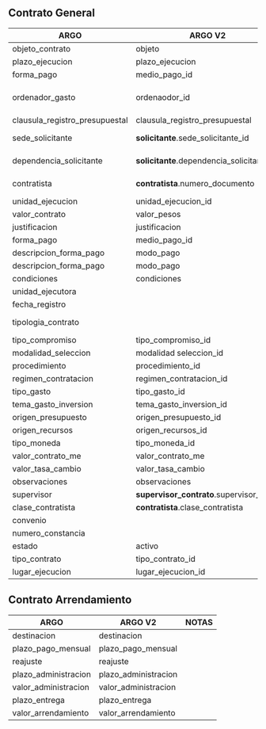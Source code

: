 ## Contrato General

| **ARGO**        | **ARGO V2**     | **NOTAS**            |
|-----------------|-----------------|----------------------|
| objeto_contrato | objeto |         Igual, mismos datos.             |
| plazo_ejecucion | plazo_ejecucion |                      |
| forma_pago      | medio_pago_id   | Igual, mismos datos. |
| ordenador_gasto | ordenaodor_id   | No parecen ser los datos de ID, revisar DB actual. |
| clausula_registro_presupuestal | clausula_registro_presupuestal | |
| sede_solicitante | **solicitante**.sede_solicitante_id |Se extrae a tabla solicitante.|
| dependencia_solicitante | **solicitante**.dependencia_solicitante_id |Se extrae a tabla solicitante.|
| contratista      | **contratista**.numero_documento   | Cambio de numeric(16) a varchar |
| unidad_ejecucion      | unidad_ejecucion_id   | Igual, mismos datos. |
| valor_contrato      | valor_pesos   | Igual, mismos datos.|
| justificacion      | justificacion   | |
| forma_pago      | medio_pago_id   | Igual, mismos datos. |
| descripcion_forma_pago      | modo_pago   | Igual, mismos datos. |
| descripcion_forma_pago      | modo_pago   | Igual, mismos datos. |
| condiciones      | condiciones   | |
| unidad_ejecutora      | | |
| fecha_registro      |   | |
| tipologia_contrato      | | tipologia_especifica_id o tipo_contrato_id|
| tipo_compromiso | tipo_compromiso_id | Igual, mismos datos.|
| modalidad_seleccion | modalidad seleccion_id | Igual, mismos datos.|
| procedimiento      | procedimiento_id   | Igual, mismos datos. |
| regimen_contratacion      | regimen_contratacion_id   | Igual, mismos datos. |
| tipo_gasto      | tipo_gasto_id   | Igual, mismos datos. |
| tema_gasto_inversion      | tema_gasto_inversion_id   | Igual, mismos datos. |
| origen_presupuesto      | origen_presupuesto_id   | Igual, mismos datos. |
| origen_recursos      | origen_recursos_id   | Igual, mismos datos. |
| tipo_moneda      | tipo_moneda_id   | Igual, mismos datos. |
| valor_contrato_me | valor_contrato_me |                      |
| valor_tasa_cambio | valor_tasa_cambio |                      |
| observaciones | observaciones |                      |
| supervisor | **supervisor_contrato**.supervisor_id |                      |
| clase_contratista | **contratista**.clase_contratista |                      |
| convenio | |                      |
| numero_constancia |  |       No se usa, deprecado.               |
| estado | activo |                      |
| tipo_contrato | tipo_contrato_id |                      |
| lugar_ejecucion | lugar_ejecucion_id |                      |

## Contrato Arrendamiento

| **ARGO**        | **ARGO V2**     | **NOTAS**            |
|-----------------|-----------------|----------------------|
| destinacion | destinacion |       |
| plazo_pago_mensual | plazo_pago_mensual |       |
| reajuste | reajuste |       |
| plazo_administracion | plazo_administracion |       |
| valor_administracion | valor_administracion |       |
| plazo_entrega | plazo_entrega |       |
| valor_arrendamiento | valor_arrendamiento |       |
